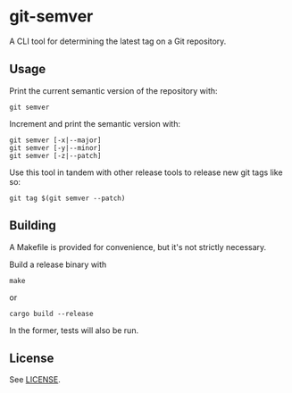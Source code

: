 # git-semver

A CLI tool for determining the latest tag on a Git repository.

## Usage

Print the current semantic version of the repository with:

    git semver

Increment and print the semantic version with:

    git semver [-x|--major]
    git semver [-y|--minor]
    git semver [-z|--patch]

Use this tool in tandem with other release tools to release new
git tags like so:

    git tag $(git semver --patch)

## Building

A Makefile is provided for convenience, but it's not strictly necessary.

Build a release binary with

    make

or

    cargo build --release


In the former, tests will also be run.

## License

See [LICENSE](./LICENSE).

